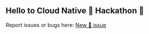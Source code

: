 ## Hello to Cloud Native 🤖 Hackathon  👋

Report issues or bugs here: [New 🤖 issue](https://github.com/cloud-native-robotz-hackathon/infrastructure/issues/new)
